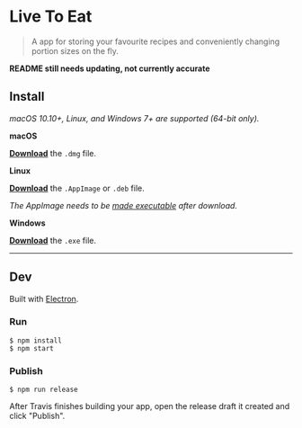 # Live To Eat

> A app for storing your favourite recipes and conveniently changing portion sizes on the fly.

**README still needs updating, not currently accurate**

## Install

*macOS 10.10+, Linux, and Windows 7+ are supported (64-bit only).*

**macOS**

[**Download**](https://github.com/mohammadmoustafa/live2eat/releases/latest) the `.dmg` file.

**Linux**

[**Download**](https://github.com/mohammadmoustafa/live2eat/releases/latest) the `.AppImage` or `.deb` file.

*The AppImage needs to be [made executable](http://discourse.appimage.org/t/how-to-make-an-appimage-executable/80) after download.*

**Windows**

[**Download**](https://github.com/mohammadmoustafa/live2eat/releases/latest) the `.exe` file.


---


## Dev

Built with [Electron](https://electronjs.org).

### Run

```
$ npm install
$ npm start
```

### Publish

```
$ npm run release
```

After Travis finishes building your app, open the release draft it created and click "Publish".
